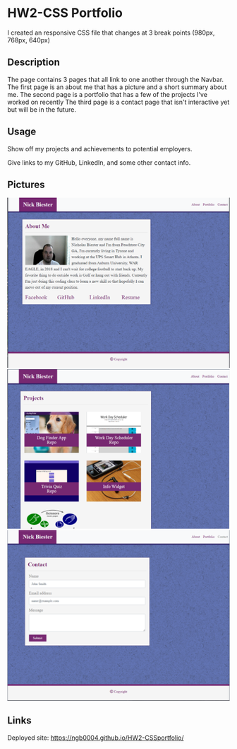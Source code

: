 # HW2-CSS Portfolio

I created an responsive CSS file that changes at 3 break points (980px, 768px, 640px)
## Description

The page contains 3 pages that all link to one another through the Navbar.
The first page is an about me that has a picture and a short summary about me.
The second page is a portfolio that has a few of the projects I've worked on recently
The third page is a contact page that isn't interactive yet but will be in the future.

## Usage

Show off my projects and achievements to potential employers.

Give links to my GitHub, LinkedIn, and some other contact info.


## Pictures
![alt text](./images/aboutme.png)
![alt text](./images/portfolio.png)
![alt text](./images/contact.png)

## Links 
Deployed site:
https://ngb0004.github.io/HW2-CSSportfolio/



